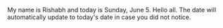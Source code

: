 My name is Rishabh and today is Sunday, June 5. Hello all. The date will automatically update to today's date in case you did not notice.
